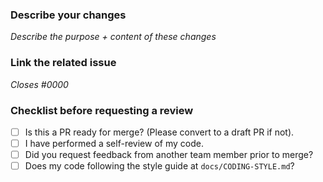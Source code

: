 ### Describe your changes 
_Describe the purpose + content of these changes_

### Link the related issue
_Closes #0000_

### Checklist before requesting a review
- [ ] Is this a PR ready for merge? (Please convert to a draft PR if not).
- [ ] I have performed a self-review of my code.
- [ ] Did you request feedback from another team member prior to merge? 
- [ ] Does my code following the style guide at `docs/CODING-STYLE.md`?
